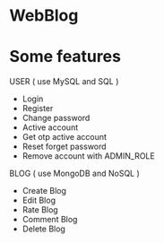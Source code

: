 # WebBlog
# Some features
USER ( use MySQL and SQL )
  - Login
  - Register
  - Change password
  - Active account
  - Get otp active account
  - Reset forget password
  - Remove account with ADMIN_ROLE
 
BLOG ( use MongoDB and NoSQL )
  - Create Blog
  - Edit Blog
  - Rate Blog
  - Comment Blog
  - Delete Blog
